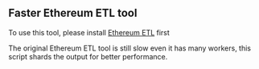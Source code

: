 ## Faster Ethereum ETL tool

To use this tool, please install
[Ethereum ETL](https://github.com/blockchain-etl/ethereum-etl) first

The original Ethereum ETL tool is still slow even it has many workers, this
script shards the output for better performance.